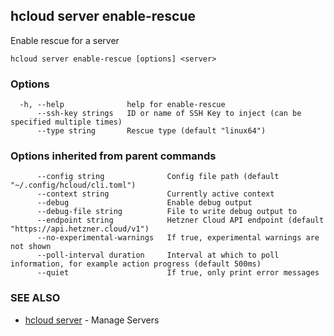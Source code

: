 ## hcloud server enable-rescue

Enable rescue for a server

```
hcloud server enable-rescue [options] <server>
```

### Options

```
  -h, --help              help for enable-rescue
      --ssh-key strings   ID or name of SSH Key to inject (can be specified multiple times)
      --type string       Rescue type (default "linux64")
```

### Options inherited from parent commands

```
      --config string              Config file path (default "~/.config/hcloud/cli.toml")
      --context string             Currently active context
      --debug                      Enable debug output
      --debug-file string          File to write debug output to
      --endpoint string            Hetzner Cloud API endpoint (default "https://api.hetzner.cloud/v1")
      --no-experimental-warnings   If true, experimental warnings are not shown
      --poll-interval duration     Interval at which to poll information, for example action progress (default 500ms)
      --quiet                      If true, only print error messages
```

### SEE ALSO

* [hcloud server](hcloud_server.md)	 - Manage Servers
